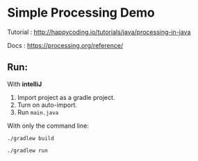 # Simple Processing Demo

Tutorial : http://happycoding.io/tutorials/java/processing-in-java

Docs : https://processing.org/reference/

## Run:

With **intelliJ**
  1. Import project as a gradle project.
  1. Turn on auto-import.
  1. Run `main.java`

With only the command line:

  `./gradlew build`
  
  `./gradlew run`

